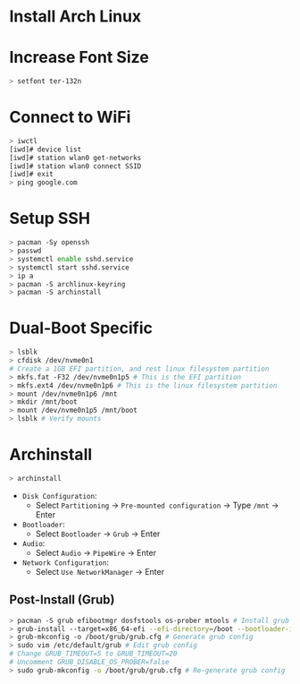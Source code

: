 # Install Arch Linux
# Increase Font Size
```bash
> setfont ter-132n
```

# Connect to WiFi
```bash
> iwctl
[iwd]# device list
[iwd]# station wlan0 get-networks
[iwd]# station wlan0 connect SSID
[iwd]# exit
> ping google.com
```

# Setup SSH
```bash
> pacman -Sy openssh
> passwd
> systemctl enable sshd.service
> systemctl start sshd.service
> ip a
> pacman -S archlinux-keyring
> pacman -S archinstall
```

# Dual-Boot Specific
```bash
> lsblk
> cfdisk /dev/nvme0n1
# Create a 1GB EFI partition, and rest linux filesystem partition
> mkfs.fat -F32 /dev/nvme0n1p5 # This is the EFI partition
> mkfs.ext4 /dev/nvme0n1p6 # This is the linux filesystem partition
> mount /dev/nvme0n1p6 /mnt
> mkdir /mnt/boot
> mount /dev/nvme0n1p5 /mnt/boot
> lsblk # Verify mounts
```

# Archinstall 
```bash
> archinstall
```
- `Disk Configuration`:
  - Select `Partitioning` -> `Pre-mounted configuration` -> Type `/mnt` -> Enter
- `Bootloader`:
  - Select `Bootloader` -> `Grub` -> Enter
- `Audio`:
  - Select `Audio` -> `PipeWire` -> Enter
- `Network Configuration`:
  - Select `Use NetworkManager` -> Enter

## Post-Install (Grub)
```bash
> pacman -S grub efibootmgr dosfstools os-prober mtools # Install grub and other tools
> grub-install --target=x86_64-efi --efi-directory=/boot --bootloader-id=GRUB # Install grub
> grub-mkconfig -o /boot/grub/grub.cfg # Generate grub config
> sudo vim /etc/default/grub # Edit grub config
# Change GRUB_TIMEOUT=5 to GRUB_TIMEOUT=20
# Uncomment GRUB_DISABLE_OS_PROBER=false
> sudo grub-mkconfig -o /boot/grub/grub.cfg # Re-generate grub config
```